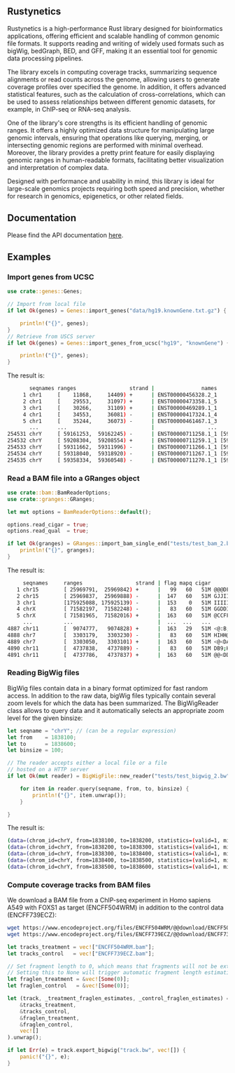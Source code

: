 
## Rustynetics

Rustynetics is a high-performance Rust library designed for bioinformatics applications, offering efficient and scalable handling of common genomic file formats. It supports reading and writing of widely used formats such as bigWig, bedGraph, BED, and GFF, making it an essential tool for genomic data processing pipelines.

The library excels in computing coverage tracks, summarizing sequence alignments or read counts across the genome, allowing users to generate coverage profiles over specified the genome. In addition, it offers advanced statistical features, such as the calculation of cross-correlations, which can be used to assess relationships between different genomic datasets, for example, in ChIP-seq or RNA-seq analysis.

One of the library's core strengths is its efficient handling of genomic ranges. It offers a highly optimized data structure for manipulating large genomic intervals, ensuring that operations like querying, merging, or intersecting genomic regions are performed with minimal overhead. Moreover, the library provides a pretty print feature for easily displaying genomic ranges in human-readable formats, facilitating better visualization and interpretation of complex data.

Designed with performance and usability in mind, this library is ideal for large-scale genomics projects requiring both speed and precision, whether for research in genomics, epigenetics, or other related fields.

## Documentation

Please find the API documentation [here](https://docs.rs/crate/rustynetics/latest).

## Examples

### Import genes from UCSC

```rust
use crate::genes::Genes;

// Import from local file
if let Ok(genes) = Genes::import_genes("data/hg19.knownGene.txt.gz") {

    println!("{}", genes);
}
// Retrieve from USCS server
if let Ok(genes) = Genes::import_genes_from_ucsc("hg19", "knownGene") {

    println!("{}", genes);
}
```
The result is:
```bash
       seqnames ranges                 strand |               names                  cds
     1 chr1     [    11868,     14409) +      | ENST00000456328.2_1       [11868, 11868)
     2 chr1     [    29553,     31097) +      | ENST00000473358.1_5       [29553, 29553)
     3 chr1     [    30266,     31109) +      | ENST00000469289.1_1       [30266, 30266)
     4 chr1     [    34553,     36081) -      | ENST00000417324.1_4       [34553, 34553)
     5 chr1     [    35244,     36073) -      | ENST00000461467.1_3       [35244, 35244)
       ...      ...                           |                 ...                  ...
254531 chrY     [ 59161253,  59162245) -      | ENST00000711258.1_1 [59161253, 59161253)
254532 chrY     [ 59208304,  59208554) +      | ENST00000711259.1_1 [59208304, 59208304)
254533 chrY     [ 59311662,  59311996) -      | ENST00000711266.1_1 [59311662, 59311662)
254534 chrY     [ 59318040,  59318920) -      | ENST00000711267.1_1 [59318040, 59318040)
254535 chrY     [ 59358334,  59360548) -      | ENST00000711270.1_1 [59358334, 59358334)
```

### Read a BAM file into a GRanges object

```rust
use crate::bam::BamReaderOptions;
use crate::granges::GRanges;

let mut options = BamReaderOptions::default();

options.read_cigar = true;
options.read_qual  = true;

if let Ok(granges) = GRanges::import_bam_single_end("tests/test_bam_2.bam", Some(options)) {
    println!("{}", granges);
}
```
The result is:
```bash
     seqnames     ranges                 strand | flag mapq cigar                                                qual
   1 chr15        [ 25969791,  25969842) +      |   99   60   51M @@@DFFFFHHHHGBHIBHHHGGGIHIEEHEIIIIIIGCHGHIGIGIIIIHH
   2 chr15        [ 25969837,  25969888) -      |  147   60   51M GJJIIIIHIHDIHIIHHEGEEGJIIHFHIHCIHHGEIDHHDDHFDFFD@C@
   3 chr1         [175925088, 175925139) -      |  153    0   51M IIIIIJJJIJJJJJJJJIJGIJIJHJJJJJJJIIJJJJHHHHHFFFFFBCC
   4 chrX         [ 71582197,  71582248) -      |   83   60   51M GGDDIIIGJIJJJJJJJJJHGEHGJJJJIHDEIIGIJJGHHFHFFFFFCC@
   5 chrX         [ 71581965,  71582016) +      |  163   60   51M @CCFFDFFHHDHHJJJIGCHGIGIGIGJJJIGCGCHBFGDBFGFGIJIJGC
     ...          ...                           |  ...  ...   ...                                                 ...
4887 chr11        [  9074777,   9074828) +      |  163   29   51M <@:B;DDDFH:CC>CFEAADFFFCDFHIEHIHJEGGEHIJJIIDGGIGHII
4888 chr7         [  3303179,   3303230) -      |   83   60   51M HIHH@GIIHGHGHCJHGJIIIIIJJJJIJJIIIIIIJJHHGHHFFFFFCCC
4889 chr7         [  3303050,   3303101) +      |  163   60   51M <@<DADADAAFFFC@>DGEHIICEGH@HCCEGHCCEBGGGFG:BFCGGGBB
4890 chr11        [  4737838,   4737889) -      |   83   60   51M DB9;HCD?D??:?:):)CCA<C2:@HFAHEEHF@<?<?:ACADB;:BB1@?
4891 chr11        [  4737786,   4737837) +      |  163   60   51M @@<DDBDDFD+C?A:1CFDHBFHC<?F9+CGGI:49CCGFACE99?DC990
```

### Reading BigWig files

BigWig files contain data in a binary format optimized for fast random access. In addition to the raw data, bigWig files typically contain several zoom levels for which the data has been summarized. The BigWigReader class allows to query data and it automatically selects an appropriate zoom level for the given binsize:
```rust
let seqname = "chrY"; // (can be a regular expression)
let from    = 1838100;
let to      = 1838600;
let binsize = 100;

// The reader accepts either a local file or a file
// hosted on a HTTP server
if let Ok(mut reader) = BigWigFile::new_reader("tests/test_bigwig_2.bw") {

    for item in reader.query(seqname, from, to, binsize) {
        println!("{}", item.unwrap());
    }

}
```
The result is:
```bash
(data=(chrom_id=chrY, from=1838100, to=1838200, statistics=(valid=1, min=1.0000, max=1.0000, sum=1.0000, sum_squares=1.0000)), type=fixed)
(data=(chrom_id=chrY, from=1838200, to=1838300, statistics=(valid=1, min=1.0000, max=1.0000, sum=1.0000, sum_squares=1.0000)), type=fixed)
(data=(chrom_id=chrY, from=1838300, to=1838400, statistics=(valid=1, min=0.0000, max=0.0000, sum=0.0000, sum_squares=0.0000)), type=fixed)
(data=(chrom_id=chrY, from=1838400, to=1838500, statistics=(valid=1, min=0.0000, max=0.0000, sum=0.0000, sum_squares=0.0000)), type=fixed)
(data=(chrom_id=chrY, from=1838500, to=1838600, statistics=(valid=1, min=0.0000, max=0.0000, sum=0.0000, sum_squares=0.0000)), type=fixed)
```

### Compute coverage tracks from BAM files

We download a BAM file from a ChIP-seq experiment in Homo sapiens A549 with FOXS1 as target (ENCFF504WRM) in addition to the control data (ENCFF739ECZ):
```bash
wget https://www.encodeproject.org/files/ENCFF504WRM/@@download/ENCFF504WRM.bam
wget https://www.encodeproject.org/files/ENCFF739ECZ/@@download/ENCFF739ECZ.bam
```

```rust
let tracks_treatment = vec!["ENCFF504WRM.bam"];
let tracks_control   = vec!["ENCFF739ECZ.bam"];

// Set fragment length to 0, which means that fragments will not be extended.
// Setting this to None will trigger automatic fragment length estimation
let fraglen_treatment = &vec![Some(0)];
let fraglen_control   = &vec![Some(0)];

let (track, _treatment_fraglen_estimates, _control_fraglen_estimates) = bam_coverage(
    &tracks_treatment,
    &tracks_control,
    &fraglen_treatment,
    &fraglen_control,
    vec![]
).unwrap();

if let Err(e) = track.export_bigwig("track.bw", vec![]) {
    panic!("{}", e);
}
```

